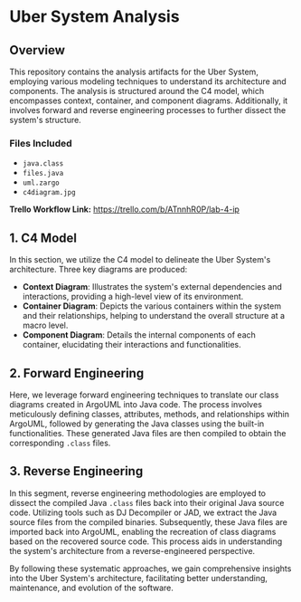 # Uber System Analysis

## Overview
This repository contains the analysis artifacts for the Uber System, employing various modeling techniques to understand its architecture and components. The analysis is structured around the C4 model, which encompasses context, container, and component diagrams. Additionally, it involves forward and reverse engineering processes to further dissect the system's structure.

### Files Included
- `java.class`
- `files.java`
- `uml.zargo`
- `c4diagram.jpg`

**Trello Workflow Link:** https://trello.com/b/ATnnhR0P/lab-4-ip

## 1. C4 Model
In this section, we utilize the C4 model to delineate the Uber System's architecture. Three key diagrams are produced:
- **Context Diagram**: Illustrates the system's external dependencies and interactions, providing a high-level view of its environment.
- **Container Diagram**: Depicts the various containers within the system and their relationships, helping to understand the overall structure at a macro level.
- **Component Diagram**: Details the internal components of each container, elucidating their interactions and functionalities.

## 2. Forward Engineering
Here, we leverage forward engineering techniques to translate our class diagrams created in ArgoUML into Java code. The process involves meticulously defining classes, attributes, methods, and relationships within ArgoUML, followed by generating the Java classes using the built-in functionalities. These generated Java files are then compiled to obtain the corresponding `.class` files.

## 3. Reverse Engineering
In this segment, reverse engineering methodologies are employed to dissect the compiled Java `.class` files back into their original Java source code. Utilizing tools such as DJ Decompiler or JAD, we extract the Java source files from the compiled binaries. Subsequently, these Java files are imported back into ArgoUML, enabling the recreation of class diagrams based on the recovered source code. This process aids in understanding the system's architecture from a reverse-engineered perspective.

By following these systematic approaches, we gain comprehensive insights into the Uber System's architecture, facilitating better understanding, maintenance, and evolution of the software.
